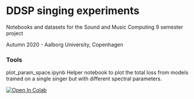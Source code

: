# DDSP singing experiments
Notebooks and datasets for the Sound and Music Computing 9 semester project

Autumn 2020 - Aalborg University, Copenhagen

### Tools
plot_param_space.ipynb
Helper notebook to plot the total loss from models trained on a single singer but with different spectral parameters.

[![Open In Colab](https://colab.research.google.com/assets/colab-badge.svg)](https://colab.research.google.com/github/juanalonso/DDSP-singing-experiments/blob/main/tools/plot_param_space.ipynb)
